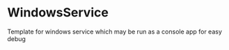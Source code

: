 WindowsService
==============

Template for windows service which may be run as a console app for easy debug
